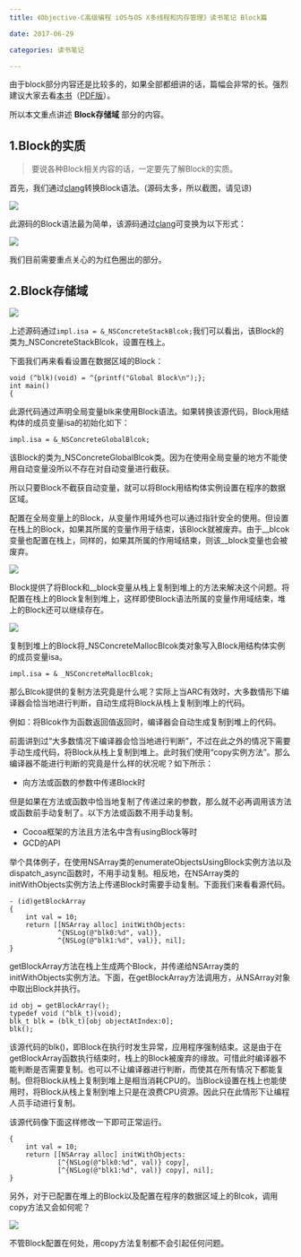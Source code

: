 ```yaml
---
title: 《Objective-C高级编程 iOS与OS X多线程和内存管理》读书笔记 Block篇

date: 2017-06-29

categories: 读书笔记

---
```

由于block部分内容还是比较多的，如果全部都细讲的话，篇幅会非常的长。强烈建议大家去看[本书](https://item.jd.com/11258970.html)（[PDF版](https://pan.baidu.com/s/1jHNOboq)）。

所以本文重点讲述 **Block存储域** 部分的内容。

## 1.Block的实质

> 要说各种Block相关内容的话，一定要先了解Block的实质。

首先，我们通过[clang](https://zh.wikipedia.org/wiki/Clang)转换Block语法。(源码太多，所以截图，请见谅)

![](http://upload-images.jianshu.io/upload_images/1787055-4d74e021c947bec2.png?imageMogr2/auto-orient/strip%7CimageView2/2/w/1240)

此源码的Block语法最为简单，该源码通过[clang](https://zh.wikipedia.org/wiki/Clang)可变换为以下形式：

![](http://upload-images.jianshu.io/upload_images/1787055-1a4dec8ed13c898e.png?imageMogr2/auto-orient/strip%7CimageView2/2/w/1240)

我们目前需要重点关心的为红色圈出的部分。

## 2.Block存储域

![](http://upload-images.jianshu.io/upload_images/1787055-92df46c39f580f29.png?imageMogr2/auto-orient/strip%7CimageView2/2/w/1240)

上述源码通过`impl.isa = &_NSConcreteStackBlcok;`我们可以看出，该Block的类为_NSConcreteStackBlcok，设置在栈上。

下面我们再来看看设置在数据区域的Block：

```
void (^blk)(void) = ^{printf("Global Block\n");};
int main()
{
```
此源代码通过声明全局变量blk来使用Block语法。如果转换该源代码，Block用结构体的成员变量isa的初始化如下：

```
impl.isa = &_NSConcreteGlobalBlcok;
```
该Block的类为_NSConcreteGlobalBlcok类。因为在使用全局变量的地方不能使用自动变量没所以不存在对自动变量进行截获。

所以只要Block不截获自动变量，就可以将Block用结构体实例设置在程序的数据区域。

配置在全局变量上的Block，从变量作用域外也可以通过指针安全的使用。但设置在栈上的Block，如果其所属的变量作用于结束，该Block就被废弃。由于__blcok变量也配置在栈上，同样的，如果其所属的作用域结束，则该__block变量也会被废弃。

![](http://upload-images.jianshu.io/upload_images/1787055-9dc8a736878353ff.png?imageMogr2/auto-orient/strip%7CimageView2/2/w/1240)

Block提供了将Block和__block变量从栈上复制到堆上的方法来解决这个问题。将配置在栈上的Block复制到堆上，这样即使Block语法所属的变量作用域结束，堆上的Block还可以继续存在。

![](http://upload-images.jianshu.io/upload_images/1787055-355a3424f29d8f22.png?imageMogr2/auto-orient/strip%7CimageView2/2/w/1240)

复制到堆上的Block将_NSConcreteMallocBlcok类对象写入Block用结构体实例的成员变量isa。

```
impl.isa = & _NSConcreteMallocBlcok;
```

那么Blcok提供的复制方法究竟是什么呢？实际上当ARC有效时，大多数情形下编译器会恰当地进行判断，自动生成将Block从栈上复制到堆上的代码。

例如：将Blcok作为函数返回值返回时，编译器会自动生成复制到堆上的代码。

前面讲到过“大多数情况下编译器会恰当地进行判断”，不过在此之外的情况下需要手动生成代码，将Block从栈上复制到堆上。此时我们使用“copy实例方法”。那么编译器不能进行判断的究竟是什么样的状况呢？如下所示：

* 向方法或函数的参数中传递Block时

但是如果在方法或函数中恰当地复制了传递过来的参数，那么就不必再调用该方法或函数前手动复制了。以下方法或函数不用手动复制。

* Cocoa框架的方法且方法名中含有usingBlock等时
* GCD的API

举个具体例子，在使用NSArray类的enumerateObjectsUsingBlock实例方法以及dispatch_async函数时，不用手动复制。相反地，在NSArray类的initWithObjects实例方法上传递Block时需要手动复制。下面我们来看看源代码。

```
- (id)getBlockArray 
{
	int val = 10;
	return [[NSArray alloc] initWithObjects:
			^{NSLog(@"blk0:%d", val)},
			^{NSLog(@"blk1:%d", val)}, nil];
}
```
getBlockArray方法在栈上生成两个Block，并传递给NSArray类的initWithObjects实例方法。下面，在getBlockArray方法调用方，从NSArray对象中取出Block并执行。

```
id obj = getBlockArray();
typedef void (^blk_t)(void);
blk_t blk = (blk_t)[obj objectAtIndex:0];
blk();
```
该源代码的blk()，即Block在执行时发生异常，应用程序强制结束。这是由于在getBlockArray函数执行结束时，栈上的Block被废弃的缘故。可惜此时编译器不能判断是否需要复制。也可以不让编译器进行判断，而使其在所有情况下都能复制。但将Block从栈上复制到堆上是相当消耗CPU的。当Block设置在栈上也能使用时，将Block从栈上复制到堆上只是在浪费CPU资源。因此只在此情形下让编程人员手动进行复制。

该源代码像下面这样修改一下即可正常运行。

```
{
	int val = 10;
	return [[NSArray alloc] initWithObjects:
			[^{NSLog(@"blk0:%d", val)} copy],
			[^{NSLog(@"blk1:%d", val)} copy], nil];
}
```

另外，对于已配置在堆上的Block以及配置在程序的数据区域上的Blcok，调用copy方法又会如何呢？

![](http://upload-images.jianshu.io/upload_images/1787055-d05dc12aae560c11.png?imageMogr2/auto-orient/strip%7CimageView2/2/w/1240)

不管Block配置在何处，用copy方法复制都不会引起任何问题。
